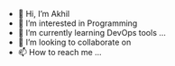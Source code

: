 - 👋 Hi, I’m Akhil
- 👀 I’m interested in Programming
- 🌱 I’m currently learning DevOps tools ...
- 💞️ I’m looking to collaborate on 
- 📫 How to reach me ...

<!---
akhil2099/akhil2099 is a ✨ special ✨ repository because its `README.md` (this file) appears on your GitHub profile.
You can click the Preview link to take a look at your changes.
--->
